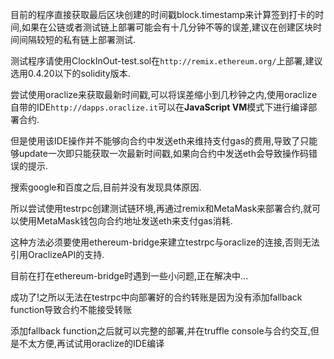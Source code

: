 目前的程序直接获取最后区块创建的时间戳block.timestamp来计算签到打卡的时间,如果在公链或者测试链上部署可能会有十几分钟不等的误差,建议在创建区块时间间隔较短的私有链上部署测试.

测试程序请使用ClockInOut-test.sol在`http://remix.ethereum.org/`上部署,建议选用0.4.20以下的solidity版本.

尝试使用oraclize来获取最新时间戳,可以将误差缩小到几秒钟之内,使用oraclize自带的IDE`http://dapps.oraclize.it`可以在**JavaScript VM**模式下进行编译部署合约.

但是使用该IDE操作并不能够向合约中发送eth来维持支付gas的费用,导致了只能够update一次即只能获取一次最新时间戳,如果向合约中发送eth会导致操作码错误的提示.

搜索google和百度之后,目前并没有发现具体原因.

所以尝试使用testrpc创建测试链环境,再通过remix和MetaMask来部署合约,就可以使用MetaMask钱包向合约地址发送eth来支付gas消耗.

这种方法必须要使用ethereum-bridge来建立testrpc与oraclize的连接,否则无法引用OraclizeAPI的支持.

目前在打在ethereum-bridge时遇到一些小问题,正在解决中...

成功了!之所以无法在testrpc中向部署好的合约转账是因为没有添加fallback function导致合约不能接受转账

添加fallback function之后就可以完整的部署,并在truffle console与合约交互,但是不太方便,再试试用oraclize的IDE编译
